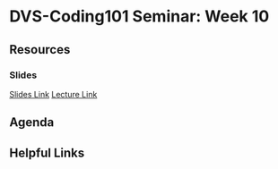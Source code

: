 # DVS-Coding101 Seminar: Week 10

## Resources
### Slides
[Slides Link](https://docs.google.com/presentation/d/1yM--iJKfBFU_Y7LCGLodcYFJlJ-BU5d0b5FE3Uuakwk/edit?usp=sharing)
[Lecture Link](https://youtu.be/0yFKyduiJA4)
## Agenda


## Helpful Links

